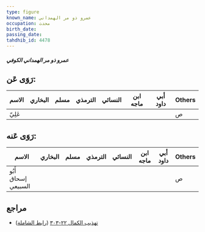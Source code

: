 ```yaml
---
type: figure
known_name: عمرو ذو مر الهمداني
occupation: محدث
birth_date:
passing_date:
tahdhib_id: 4478
---
```

##### عمرو ذو مر الهمداني الكوفي

## رَوَى عَن:
| الاسم  | البخاري | مسلم | الترمذي | النسائي | ابن ماجه | أبي داود | Others |
| ------ | ------- | ---- | ------- | ------- | -------- | -------- | ------ |
| عَلِيّ |         |      |         |         |          |          | ص      |
## رَوَى عَنه:
| الاسم               | البخاري | مسلم | الترمذي | النسائي | ابن ماجه | أبي داود | Others |
| ------------------- | ------- | ---- | ------- | ------- | -------- | -------- | ------ |
| أَبُو إسحاق السبيعي |         |      |         |         |          |          | ص      |
## مراجع
- [تهذيب الكمال ٢٢-٣٠٣](obsidian://open?vault=Tahdhib-al-Kamal&file=Figures/٤٤٧٨-عمرو%20ذو%20مر%20الهمداني%20الكوفي) ([رابط الشاملة](https://shamela.ws/book/3722/11556))